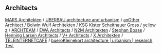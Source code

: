 ## Architects

[MARS Architekten](http://www.mars-berlin.com) / 
[UBERBAU architecture and urbanism](http://www.uberbau.eu) / 
[anOther Architect](http://www.anotherarchitect.com/) / 
[Bolwin Wulf Architekten](http://www.bolwinwulf.de/) / 
[KSG Kister Scheithauer Gross](http://www.ksg-architekten.de/) / 
[yellow z](http://www.yellowz.net/) / 
[ARCHTEAM](http://www.archteam.de/) / 
[EWA Architects](http://www.ewa.co.uk/) / 
[N2M Architekten](http://www.n2m-architekten.de/) / 
[Stephan Bosse](http://www.ibosse.de) / 
[Henning Larsen Architects](http://www.henninglarsen.com/) / 
[V+ Architects](http://www.vplus.org/) / 
[X Architekten](http://www.xarchitekten.at/) / 
[TELEINTERNETCAFE](http://www.teleinternetcafe.de/) / 
[bueroKleinekort architecture | urbanism | research](http://www.buerokleinekort.de/)
[Test](http://foo.de)
